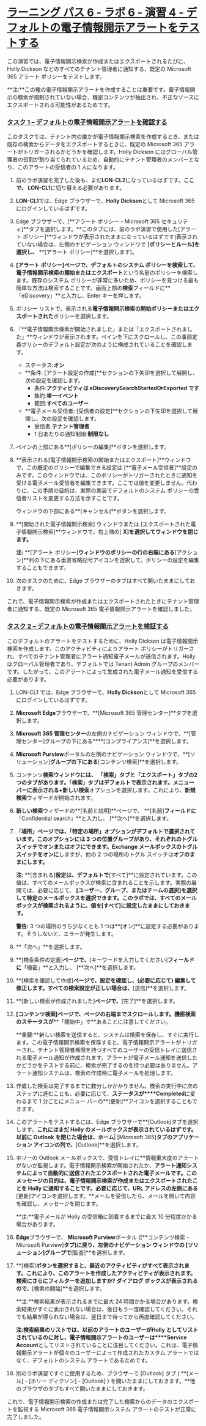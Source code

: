 # [ラーニング パス 6 - ラボ 6 - 演習 4 - デフォルトの電子情報開示アラートをテストする](https://github.com/MicrosoftLearning/MS-102T00-Microsoft-365-Administrator-Essentials/blob/master/Instructions/Labs/LAB_AK_06_Lab6_Ex4_eDiscovery_Alert.md#learning-path-6---lab-6---exercise-4---test-the-default-ediscovery-alert)

この演習では、電子情報開示検索が作成またはエクスポートされるたびに、Holly Dickson などのすべてのテナント管理者に通知する、既定の Microsoft 365 アラート ポリシーをテストします。

**注:**この種の電子情報開示アラートを作成することは重要です。電子情報開示の検索が規制されていない場合、機密コンテンツが抽出され、不正なソースにエクスポートされる可能性があるためです。

### [タスク 1 – デフォルトの電子情報開示アラートを確認する](https://github.com/MicrosoftLearning/MS-102T00-Microsoft-365-Administrator-Essentials/blob/master/Instructions/Labs/LAB_AK_06_Lab6_Ex4_eDiscovery_Alert.md#task-1--review-the-default-ediscovery-alert)

このタスクでは、テナント内の誰かが電子情報開示検索を作成するとき、または既存の検索からデータをエクスポートするときに、既定の Microsoft 365 アラートがトリガーされるかどうかを確認します。Holly Dickson にはグローバル管理者の役割が割り当てられているため、自動的にテナント管理者のメンバーとなり、このアラートの受信者の 1 人になります。

1. 前のラボ演習を完了した後も、まだ**LON-CL2**になっているはずです。**ここで、 LON-CL1**に切り替える必要があります。

2. **LON-CL1**では、Edge ブラウザーで、**Holly Dickson**として Microsoft 365 にログインしているはずです。

3. Edge ブラウザーで、[**アラート ポリシー - Microsoft 365 セキュリティ]**タブを選択します。**このタブには、前のラボ演習で使用した[アラート ポリシー]**ウィンドウが表示されたままになっているはずです(表示されていない場合は、左側のナビゲーション ウィンドウで [**ポリシーとルール]を選択し、** **[アラート ポリシー]**を選択します)。

4. **[アラート ポリシー]**ページで、デフォルトのシステム ポリシーを検索して**、電子情報開示検索の開始またはエクスポート**という名前のポリシーを検索します。既存のシステム ポリシーが非常に多いため、ポリシーを見つける最も簡単な方法は検索することです。画面上部の**検索**フィールドに**「eDiscovery」**と入力し、Enter キーを押します。

5. ポリシー リストで、表示される**電子情報開示検索の開始ポリシーまたはエクスポートされた**ポリシーを選択します。

6. 「**電子情報開示検索が開始されました」または「エクスポートされました」**ウィンドウが表示されます。ペインを下にスクロールし、この事前定義ポリシーのデフォルト設定が次のように構成されていることを確認します。

   - ステータス:**オン**
   - **条件: [アラート設定の作成]**セクションの下矢印を選択して展開し、次の設定を確認します。
     - 条件:**アクティビティは eDiscoverySearchStartedOrExported です**
     - 集約:**単一イベント**
     - 範囲:**すべてのユーザー**
   - **電子メール受信者: [受信者の設定]**セクションの下矢印を選択して展開し、次の設定を確認します。
     - 受信者:**テナント管理者**
     - 1 日あたりの通知制限:**制限なし**

7. ペインの上部にある**[ポリシーの編集]**ボタンを選択します。

8. **表示される[電子情報開示検索の開始またはエクスポート]**ウィンドウで、この既定のポリシーで編集できる設定は [**電子メール受信者]**設定のみです。このウィンドウでは、このポリシーがトリガーされたときに通知を受ける電子メール受信者を編集できます。ここでは値を変更しません。代わりに、この手順の目的は、実際の実装でデフォルトのシステム ポリシーの受信者リストを変更する方法を示すことです。

   ウィンドウの下部にある**[キャンセル]**ボタンを選択します。

9. **[開始された電子情報開示検索] ウィンドウまたは [エクスポートされた電子情報開示検索]**ウィンドウで、右上隅の[ **X]を選択してウィンドウを閉じます。**

   **注:** **[アラート ポリシー]**ウィンドウのポリシーの行の右端にある**[アクション]**列の下にある垂直省略記号アイコンを選択して、ポリシーの設定を編集することもできます。

10. 次のタスクのために、Edge ブラウザーのタブはすべて開いたままにしておきます。

これで、電子情報開示検索が作成またはエクスポートされたときにテナント管理者に通知する、既定の Microsoft 365 電子情報開示アラートを確認しました。

### [タスク 2 – デフォルトの電子情報開示アラートを検証する](https://github.com/MicrosoftLearning/MS-102T00-Microsoft-365-Administrator-Essentials/blob/master/Instructions/Labs/LAB_AK_06_Lab6_Ex4_eDiscovery_Alert.md#task-2--validate-the-default-ediscovery-alert)

このデフォルトのアラートをテストするために、Holly Dickson は電子情報開示検索を作成します。このアクティビティによりアラート ポリシーがトリガーされ、すべてのテナント管理者にアラート通知電子メールが送信されます。Holly はグローバル管理者であり、デフォルトでは Tenant Admin グループのメンバーです。したがって、このアラートによって生成された電子メール通知を受信する必要があります。

1. LON-CL1 では、Edge ブラウザーで、**Holly Dickson**として Microsoft 365 にログインしているはずです。

2. **Microsoft Edge**ブラウザーで、**[Microsoft 365 管理センター]**タブを選択します。

3. **Microsoft 365 管理センター**の左側のナビゲーション ウィンドウで、**[管理センター]グループの下にある****[コンプライアンス]**を選択します。

4. **Microsoft Purview**ポータルの左側のナビゲーション ウィンドウで、**[ソリューション]**グループの下にある**[コンテンツ検索]**を選択します。

5. コンテンツ**検索ウィンドウには、** **「検索」**タブと**「エクスポート」**タブの2 つのタブがあります。「検索**」**タブはデフォルトで表示されます。メニュー バーに表示される**+新しい検索**オプションを選択します。これにより、**新規検索**ウィザードが開始されます。

6. **新しい検索**ウィザードの**[名前と説明]**ページで、 **[名前]**フィールドに**「Confidential search」**と入力し、 [**次へ]**を選択します。

7. **「場所」**ページでは、**「特定の場所」**オプションがデフォルトで選択されています。このオプションには 3 つの位置グループがあり、それぞれのトグル スイッチでオンまたはオフにできます。**Exchange メールボックス**のトグル スイッチ**をオンに**しますが、他の 2 つの場所のトグル スイッチは**オフのままにします。**

   **注:** **[含まれる]**設定は、デフォルトで**[すべて]**に設定されています。この値は、すべてのメールボックスが検索に含まれることを示します。実際の展開では、必要に応じて、 **[ユーザー、グループ、またはチームの選択]**を選択して特定のメールボックスを選択できます。このラボでは、すべてのメールボックスが検索されるように、値を**[すべて]に設定したままにしておきます。**

   **警告:** 3 つの場所のうち少なくとも 1 つは**[オン]**に設定する必要があります。そうしないと、エラーが発生します。

8. **「次へ」**を選択します。

9. **[検索条件の定義]**ページで、**[キーワードを入力してください]**フィールドに**「機密」**と入力し、 [**次へ]**を選択します。

10. **[検索を確認して作成]**ページで、設定を確認し、(必要に応じて) 編集して修正します。すべての検索設定が正しい場合は、**[送信]**を選択します。

11. **[新しい検索が作成されました]**ページで、**[完了]**を選択します。

12. **[コンテンツ検索]**ページで、ページの右端までスクロールします。**機密検索**の**ステータスが****「開始中」で**あることに注意してください。

    **重要:**新しい検索を送信すると、システムは検索を保存し、すぐに実行します。この電子情報開示検索を保存すると、電子情報開示アラートがトリガーされ、テナント管理者権限を持つすべてのユーザーの受信トレイに送信される電子メール通知が作成されます。アラートが電子メール通知を送信したかどうかをテストする前に、検索が完了するのを待つ必要はありません。アラート通知システムは、検索の作成時に電子メールを処理します。

13. 作成した検索は完了するまでに数分しかかかりません。検索の実行中に次のステップに進むことも、必要に応じて、**ステータスが****Completed**に変わるまで 1 分ごとにメニュー バーの**[更新]**アイコンを選択することもできます。

14. このアラートをテストするには、Edge ブラウザーで**[Outlook]タブを選択します。**これにはまだ Holly のメールボックスが表示されているはずです。以前に Outlook を閉じた場合は、ホーム**| [Microsoft 365]**タブのアプリケーション アイコンの列で、**[Outlook]**を選択します。

15. ホリーの Outlook メールボックスで、受信トレイに**情報重大度のアラートがないか監視します。電子情報開示検索が開始されたか、**アラート通知システムによって自動的に送信されたエクスポートされた電子メールです。このメッセージの目的は、電子情報開示検索が作成またはエクスポートされたことを Holly に通知することです。必要に応じて、URL アドレスの左側にある**[更新]アイコンを選択します。**メールを受信したら、メールを開いて内容を確認し、メッセージを閉じます。

    **注:**電子メールが Holly の受信箱に到着するまでに最大 10 分程度かかる場合があります。

16. **Edge**ブラウザーで、 **Microsoft Purview**ポータル ([**コンテンツ検索 - Microsoft Purview]**タブ)に戻り、左側のナビゲーション ウィンドウの [**ソリューション]グループで****[監査]**を選択します。

17. **[検索]**ボタンを選択すると、最近のアクティビティがすべて表示されます。これにより、このアラートを作成したアクティビティが表示されます。**検索にさらにフィルターを追加します**か? ダイアログ ボックスが表示されるので、**[検索の開始]**を選択します。

    **注:**検索結果が表示されるまでに最大 24 時間かかる場合があります。検索結果がすぐに表示されない場合は、後日もう一度確認してください。それでも結果が得られない場合は、翌日まで待ってから再度確認してください。

    **注:**検索結果のリストでは、以前のアラートの**ユーザーがHolly としてリストされているのに対し、電子情報開示アラートのユーザーは****Service Account**としてリストされていることに注目してください。これは、電子情報開示アラートが個々のユーザーによって作成されたカスタム アラートではなく、デフォルトのシステム アラートであるためです。

18. 別のラボ演習ですぐに使用するため、ブラウザーで [Outlook] タブ ( **[メール] - [ホリー ディクソン] - [Outlook] ) を開いたままにしておきます。**他のブラウザのタブもすべて開いたままにしておきます。

これで、電子情報開示検索の作成または完了した検索からのデータのエクスポートを監視する Microsoft 365 電子情報開示システム アラートのテストが正常に完了しました。
